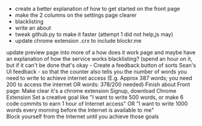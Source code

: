 - create a better explanation of how to get started on the front page
- make the 2 columns on the settings  page clearer
- blacklisting
- write an about
- tweak github.py to make it faster (attempt 1 did not help,js may) 
- update chrome extension .crx to include blockr.me



update preview page into more of a how does it work page and maybe have an explanation of how the service works 
blacklisting? (spend an hour on it, but if it can't be done that's okay - 
Create a feedback button of sorts
Sean's UI feedback - so that the counter also tells you the number of words you need to write to achieve internet access (E.g. Approx 387 words; you need 200 to access the internet OR words: 378/200 needed) 
Finish about
Front page:
Make clear it's a chrome extension 
Signup, download Chrome Extension 
Set a creative goal like "I want to write 500 words, or make 6 code commits to earn 1 hour of Internet access" OR "I want to write 1000 words every morning before the Internet is available to me"  
Block yourself from the Internet until you achieve those goals 



